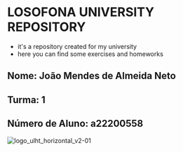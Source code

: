 # LOSOFONA UNIVERSITY REPOSITORY
- it's a repository created for my university
- here you can find some exercises and homeworks

**Nome:**  João Mendes de Almeida Neto
-----------------------------------
**Turma:** 1
-----------------------------------
**Número de Aluno:** a22200558
-----------------------------------

![logo_ulht_horizontal_v2-01](https://user-images.githubusercontent.com/24737993/194513525-fe075603-28af-4cfc-9c20-a1e5b5583b4d.png)
